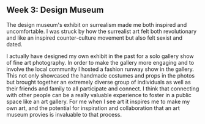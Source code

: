## Week 3: Design Museum

The design museum's exhibit on surrealism made me both inspired and uncomfortable. I was struck by how the surrealist art felt both revolutionary and like an inspired counter-culture movement but also felt sexist and dated. 

I actually have designed my own exhibit in the past for a solo gallery show of fine art photography. In order to make the gallery more engaging and to involve the local community I hosted a fashion runway show in the gallery. This not only showcased the handmade costumes and props in the photos but brought together an extremely diverse group of individuals as well as their friends and family to all participate and connect. I think that connecting with other people can be a really valuable experience to foster in a public space like an art gallery. For me when I see art it inspires me to make my own art, and the potential for inspiration and collaboration that an art museum provies is invaluable to that process.

